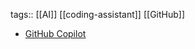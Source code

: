 tags:: [[AI]] [[coding-assistant]] [[GitHub]]

- [GitHub Copilot](https://github.com/features/copilot)